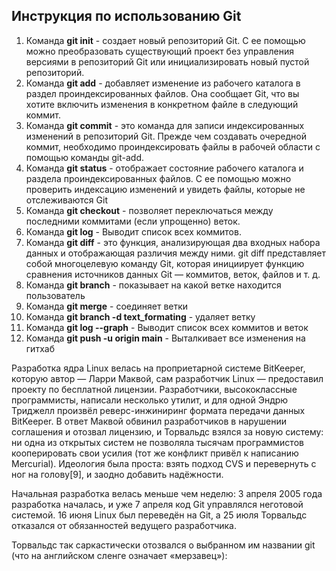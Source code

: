## Инструкция по использованию Git 

1. Команда **git init** - создает новый репозиторий Git. С ее помощью можно преобразовать существующий проект без управления версиями в репозиторий Git или инициализировать новый пустой репозиторий.
2. Команда **git add** - добавляет изменение из рабочего каталога в раздел проиндексированных файлов. Она сообщает Git, что вы хотите включить изменения в конкретном файле в следующий коммит.
3. Команда **git commit** - это команда для записи индексированных изменений в репозиторий Git. Прежде чем создавать очередной коммит, необходимо проиндексировать файлы в рабочей области с помощью команды git-add.
4. Команда **git status** - отображает состояние рабочего каталога и раздела проиндексированных файлов. С ее помощью можно проверить индексацию изменений и увидеть файлы, которые не отслеживаются Git
5. Команда **git checkout** - позволяет переключаться между последними коммитами (если упрощенно) веток.
6. Команда **git log** - Выводит список всех коммитов.
7. Команда **git diff** -  это функция, анализирующая два входных набора данных и отображающая различия между ними. git diff представляет собой многоцелевую команду Git, которая инициирует функцию сравнения источников данных Git — коммитов, веток, файлов и т. д.
8. Команда **git branch** - показывает на какой ветке находится пользователь 
9. Команда **git merge** - соединяет ветки
10. Команда **git branch -d text_formating** - удаляет ветку 
11. Команда **git log --graph** - Выводит список всех коммитов и веток
12. Команда **git push -u origin main** - Выталкивает все изменения на гитхаб 

Разработка ядра Linux велась на проприетарной системе BitKeeper, которую автор — Ларри Маквой, сам разработчик Linux — предоставил проекту по бесплатной лицензии. Разработчики, высококлассные программисты, написали несколько утилит, и для одной Эндрю Триджелл произвёл реверс-инжиниринг формата передачи данных BitKeeper. В ответ Маквой обвинил разработчиков в нарушении соглашения и отозвал лицензию, и Торвальдс взялся за новую систему: ни одна из открытых систем не позволяла тысячам программистов кооперировать свои усилия (тот же конфликт привёл к написанию Mercurial). Идеология была проста: взять подход CVS и перевернуть с ног на голову[9], и заодно добавить надёжности.

Начальная разработка велась меньше чем неделю: 3 апреля 2005 года разработка началась, и уже 7 апреля код Git управлялся неготовой системой. 16 июня Linux был переведён на Git, а 25 июля Торвальдс отказался от обязанностей ведущего разработчика.

Торвальдс так саркастически отозвался о выбранном им названии git (что на английском сленге означает «мерзавец»):
